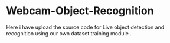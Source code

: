 # Webcam-Object-Recognition
Here i have upload the source code for Live object detection and recognition using our own dataset training module .
